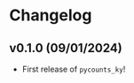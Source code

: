 # Changelog

<!--next-version-placeholder-->

## v0.1.0 (09/01/2024)

- First release of `pycounts_ky`!